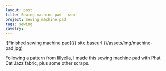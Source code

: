 ```yaml
---
layout: post
title: Sewing machine pad - woo!
project: Sewing machine pad
tags: sewing
ravelry:
---
```

![Finished sewing machine pad]({{ site.baseurl }}/assets/img/machine-pad.jpg)

Following a pattern from [lillyella](http://lillyella.blogspot.com), I made this sewing machine pad with Phat Cat Jazz fabric, plus some other scraps.
